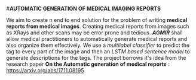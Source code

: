 #**AUTOMATIC GENERATION OF MEDICAL IMAGING REPORTS**

We aim to create n end to end solution for the problem of writing **medical reports from medical images**. Creating medical reports from images such as XRays and other scans may be error prone and tedious. ***AGMIR*** shall allow medical practitioners to automatically generate medical reports and also organize them effectively. We use a *multilabel classifier* to predict the tag to every part of the image and then an *LSTM based sentence model* to generate descriptions for the tags. 
The project borrows it's idea from the research paper **On the Automatic generation of medical reports** : https://arxiv.org/abs/1711.08195